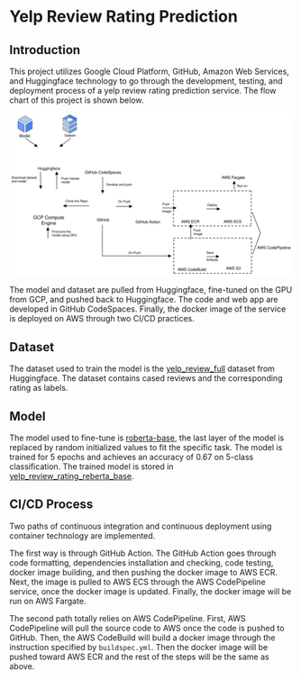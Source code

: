 # Yelp Review Rating Prediction

## Introduction

This project utilizes Google Cloud Platform, GitHub, Amazon Web Services, and Huggingface technology to go through the development, testing, and deployment process of a yelp review rating prediction service. The flow chart of this project is shown below. 

![diagram](imgs/diagram.svg)



The model and dataset are pulled from Huggingface, fine-tuned on the GPU from GCP, and pushed back to Huggingface. The code and web app are developed in GitHub CodeSpaces. Finally, the docker image of the service is deployed on AWS through two CI/CD practices. 

## Dataset

The dataset used to train the model is the [yelp_review_full](https://huggingface.co/datasets/yelp_review_full) dataset from Huggingface. The dataset contains cased reviews and the corresponding rating as labels.

## Model

The model used to fine-tune is [roberta-base](https://huggingface.co/roberta-base), the last layer of the model is replaced by random initialized values to fit the specific task. The model is trained for 5 epochs and achieves an accuracy of 0.67 on 5-class classification. The trained model is stored in [yelp_review_rating_reberta_base](https://huggingface.co/Shunian/yelp_review_rating_reberta_base). 

## CI/CD Process

Two paths of continuous integration and continuous deployment using container technology are implemented. 

The first way is through GitHub Action. The GitHub Action goes through code formatting, dependencies installation and checking, code testing, docker image building, and then pushing the docker image to AWS ECR. Next, the image is pulled to AWS ECS through the AWS CodePipeline service, once the docker image is updated. Finally, the docker image will be run on AWS Fargate.

The second path totally relies on AWS CodePipeline. First, AWS CodePipeline will pull the source code to AWS once the code is pushed to GitHub. Then, the AWS CodeBuild will build a docker image through the instruction specified by `buildspec.yml`. Then the docker image will be pushed toward AWS ECR and the rest of the steps will be the same as above.





